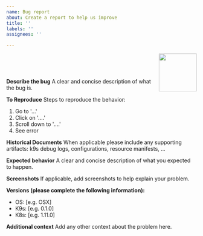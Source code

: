```yaml
---
name: Bug report
about: Create a report to help us improve
title: ''
labels: ''
assignees: ''

---
```



<img src="https://raw.githubusercontent.com/Ya-hwon/k9s/master/assets/k9s_err.png" align="right" width="100" height="auto"/>

<br/>
<br/>
<br/>

**Describe the bug**
A clear and concise description of what the bug is.

**To Reproduce**
Steps to reproduce the behavior:

1. Go to '...'
2. Click on '....'
3. Scroll down to '....'
4. See error

**Historical Documents**
When applicable please include any supporting artifacts: k9s debug logs, configurations, resource manifests, ...

**Expected behavior**
A clear and concise description of what you expected to happen.

**Screenshots**
If applicable, add screenshots to help explain your problem.

**Versions (please complete the following information):**

- OS: [e.g. OSX]
- K9s: [e.g. 0.1.0]
- K8s: [e.g. 1.11.0]

**Additional context**
Add any other context about the problem here.
